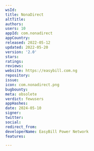 ```yaml
---
wsId: 
title: NonaDirect
altTitle: 
authors: 
users: 10
appId: com.nonadirect
appCountry: 
released: 2022-05-12
updated: 2022-05-20
version: '2.0'
stars: 
ratings: 
reviews: 
website: https://easybill.com.ng
repository: 
issue: 
icon: com.nonadirect.png
bugbounty: 
meta: obsolete
verdict: fewusers
appHashes: 
date: 2024-05-10
signer: 
twitter: 
social: 
redirect_from: 
developerName: EasyBill Power Network
features: 

---
```


